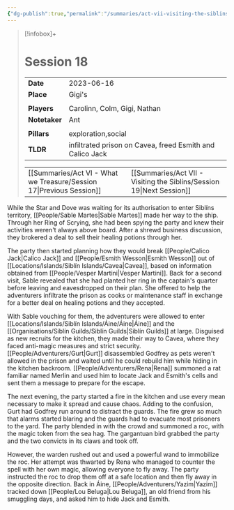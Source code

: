 ```yaml
---
{"dg-publish":true,"permalink":"/summaries/act-vii-visiting-the-siblins/session-18/","tags":["session"]}
---
```


> [!infobox]+
> # Session 18
> 
> | | |
> | --- | --- |
> | **Date** | 2023-06-16 |
> | **Place** | Gigi's |
> | | | 
> | **Players** | Carolinn, Colm, Gigi, Nathan |
> | **Notetaker** | Ant |
> | | | 
> | **Pillars** | exploration,social | 
> | **TLDR** | infiltrated prison on Cavea, freed Esmith and Calico Jack |
> 
> | | |
> | --- | --- |
> | [[Summaries/Act VI - What we Treasure/Session 17\|Previous Session]] | [[Summaries/Act VII - Visiting the Siblíns/Session 19\|Next Session]] |

While the Star and Dove was waiting for its authorisation to enter Siblíns territory, [[People/Sable Martes\|Sable Martes]] made her way to the ship. Through her Ring of Scrying, she had been spying the party and knew their activities weren't always above board. After a shrewd business discussion, they brokered a deal to sell their healing potions through her. 

The party then started planning how they would break [[People/Calico Jack\|Calico Jack]] and [[People/Esmith Wesson\|Esmith Wesson]] out of [[Locations/Islands/Siblín Islands/Cavea\|Cavea]], based on information obtained from [[People/Vesper Martini\|Vesper Martini]]. Back for a second visit, Sable revealed that she had planted her ring in the captain's quarter before leaving and eavesdropped on their plan. She offered to help the adventurers infiltrate the prison as cooks or maintenance staff in exchange for a better deal on healing potions and they accepted.

With Sable vouching for them, the adventurers were allowed to enter [[Locations/Islands/Siblín Islands/Áine/Áine\|Áine]] and the [[Organisations/Siblín Guilds/Siblín Guilds\|Siblín Guilds]] at large. Disguised as new recruits for the kitchen, they made their way to Cavea, where they faced anti-magic measures and strict security. [[People/Adventurers/Gurt\|Gurt]] disassembled Godfrey as pets weren't allowed in the prison and waited until he could rebuild him while hiding in the kitchen backroom. [[People/Adventurers/Rena\|Rena]] summoned a rat familiar named Merlin and used him to locate Jack and Esmith's cells and sent them a message to prepare for the escape. 

The next evening, the party started a fire in the kitchen and use every mean necessary to make it spread and cause chaos. Adding to the confusion, Gurt had Godfrey run around to distract the guards. The fire grew so much that alarms started blaring and the guards had to evacuate most prisoners to the yard. The party blended in with the crowd and summoned a roc, with the magic token from the sea hag. The gargantuan bird grabbed the party and the two convicts in its claws and took off.

However, the warden rushed out and used a powerful wand to immobilize the roc. Her attempt was thwarted by Rena who managed to counter the spell with her own magic, allowing everyone to fly away. The party instructed the roc to drop them off at a safe location and then fly away in the opposite direction. Back in Áine, [[People/Adventurers/Yazim\|Yazim]] tracked down [[People/Lou Beluga\|Lou Beluga]], an old friend from his smuggling days, and asked him to hide Jack and Esmith. 